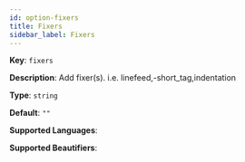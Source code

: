 ```yaml
---
id: option-fixers
title: Fixers
sidebar_label: Fixers
---
```

**Key**: `fixers`

**Description**: Add fixer(s). i.e. linefeed,-short_tag,indentation

**Type**: `string`

**Default**: `""`

**Supported Languages**: 

**Supported Beautifiers**: 
